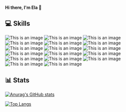#### Hi there, I'm Ela 👋

## 💻 Skills
![This is an image](https://img.shields.io/badge/JavaScript-323330?style=for-the-badge&logo=javascript&logoColor=F7DF1E)
![This is an image](https://img.shields.io/badge/HTML5-E34F26?style=for-the-badge&logo=html5&logoColor=white)
![This is an image](https://img.shields.io/badge/CSS3-1572B6?style=for-the-badge&logo=css3&logoColor=white)
![This is an image](https://img.shields.io/badge/TypeScript-007ACC?style=for-the-badge&logo=typescript&logoColor=white)
![This is an image](https://img.shields.io/badge/Material--UI-0081CB?style=for-the-badge&logo=material-ui&logoColor=white)
![This is an image](https://img.shields.io/badge/Bootstrap-563D7C?style=for-the-badge&logo=bootstrap&logoColor=white)
![This is an image](https://img.shields.io/badge/React-20232A?style=for-the-badge&logo=react&logoColor=61DAFB)
![This is an image](https://img.shields.io/badge/Node.js-43853D?style=for-the-badge&logo=node.js&logoColor=white)
![This is an image](https://img.shields.io/badge/MongoDB-4EA94B?style=for-the-badge&logo=mongodb&logoColor=white)
![This is an image](https://img.shields.io/badge/Express.js-404D59?style=for-the-badge)
![This is an image](https://img.shields.io/badge/Python-3776AB?style=for-the-badge&logo=python&logoColor=white)
![This is an image](https://img.shields.io/badge/Flask-000000?style=for-the-badge&logo=flask&logoColor=white)
![This is an image](https://img.shields.io/badge/Django-092E20?style=for-the-badge&logo=django&logoColor=white)
![This is an image](https://img.shields.io/badge/next.js-000000?style=for-the-badge&logo=nextdotjs&logoColor=white)
![This is an image](https://img.shields.io/badge/Angular-DD0031?style=for-the-badge&logo=angular&logoColor=white)
![This is an image](https://img.shields.io/badge/Linux-FCC624?style=for-the-badge&logo=linux&logoColor=black)
![This is an image](https://img.shields.io/badge/Adobe%20Illustrator-FF9A00?style=for-the-badge&logo=adobe%20illustrator&logoColor=white)

## 📊 Stats
[![Anurag's GitHub stats](https://github-readme-stats.vercel.app/api?username=morbidream&show_icons=true&theme=dracula)](https://github.com/anuraghazra/github-readme-stats)

[![Top Langs](https://github-readme-stats.vercel.app/api/top-langs/?username=morbidream&layout=compact&theme=dracula&hide=html,css,scss,twig)](https://github.com/anuraghazra/github-readme-stats)




